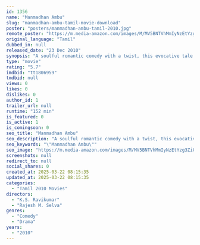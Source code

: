 ```yaml
---
id: 1356
name: "Manmadhan Ambu"
slug: "manmadhan-ambu-tamil-movie-download"
poster: "posters/manmadhan-ambu-tamil-2010.jpg"
remote_poster: "https://m.media-amazon.com/images/M/MV5BNTVhMmIyNzEtYzg3Zi00YjA2LWJlOTQtYjRhNjU4NDY1NGI1XkEyXkFqcGdeQXVyMTEzNzg0Mjkx._V1_SX300.jpg"
original_language: "Tamil"
dubbed_in: null
released_date: "23 Dec 2010"
synopsis: "A soulful romantic comedy with a twist, this evocative tale revolves around three people who must come to terms with their interwoven past, and establish a healthy harmony in their relationships."
type: "movie"
rating: "5.7"
imdbid: "tt1806959"
tmdbid: null
views: 0
likes: 0
dislikes: 0
author_id: 1
trailer_url: null
runtime: "152 min"
is_featured: 0
is_active: 1
is_comingsoon: 0
seo_title: "Manmadhan Ambu"
seo_description: "A soulful romantic comedy with a twist, this evocative tale revolves around three people who must come to terms with their interwoven past, and establish a healthy harmony in their relationships."
seo_keywords: "\"Manmadhan Ambu\""
seo_image: "https://m.media-amazon.com/images/M/MV5BNTVhMmIyNzEtYzg3Zi00YjA2LWJlOTQtYjRhNjU4NDY1NGI1XkEyXkFqcGdeQXVyMTEzNzg0Mjkx._V1_SX300.jpg"
screenshots: null
redirect_to: null
social_shares: 0
created_at: 2025-03-22 08:15:35
updated_at: 2025-03-22 08:15:35
categories:
  - "Tamil 2010 Movies"
directors:
  - "K.S. Ravikumar"
  - "Rajesh M. Selva"
genres:
  - "Comedy"
  - "Drama"
years:
  - "2010"
---
```

